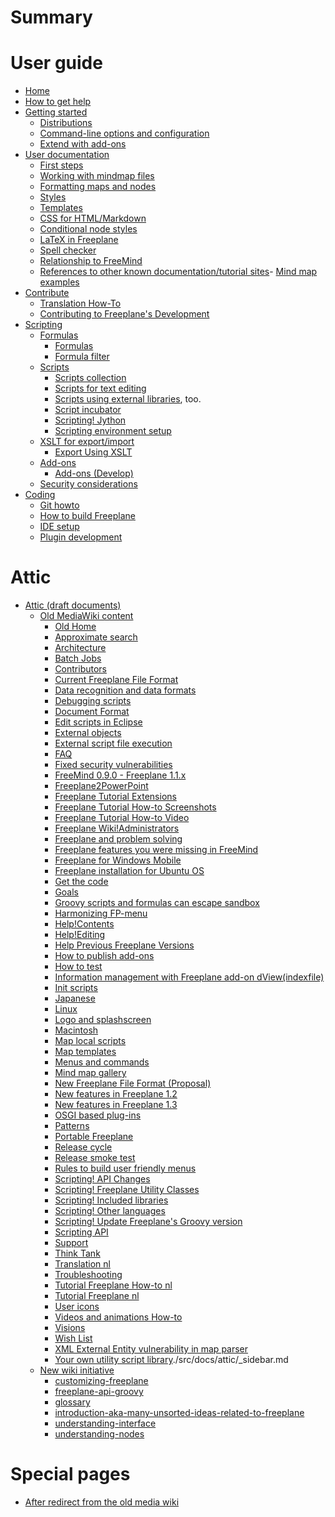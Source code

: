 # Summary

# User guide

- [Home](home.md)
- [How to get help](how-to-get-help.md)
- [Getting started](getting-started/getting-started.md)
  - [Distributions](getting-started/Distributions.md)
  - [Command-line options and configuration](getting-started/Command-line_options_and_configuration.md)
  - [Extend with add-ons](getting-started/Add-ons_(install).md)
- [User documentation](user-documentation/first-steps.md)
  - [First steps](user-documentation/first-steps.md)
  - [Working with mindmap files](user-documentation/working-w-mindmap-files.md)
  - [Formatting maps and nodes](user-documentation/formatting-maps-and-nodes.md)
  - [Styles](user-documentation/styles.md)
  - [Templates](user-documentation/templates.md)
  - [CSS for HTML/Markdown](user-documentation/css-for-html-or-markdown.md)
  - [Conditional node styles](user-documentation/Conditional_node_styles.md)
  - [LaTeX in Freeplane](user-documentation/LaTeX_in_Freeplane.md)
  - [Spell checker](user-documentation/Spell_checker.md)
  - [Relationship to FreeMind](user-documentation/Relationship_to_FreeMind.md)
  - [References to other known documentation/tutorial sites](user-documentation/other-docs-tutorials.md)- [Mind map examples](https://github.com/freeplane/freeplane/discussions/categories/shared-mind-maps)
- [Contribute](contribute/contribute.md)
  - [Translation How-To](contribute/Translation_How-To.md)
  - [Contributing to Freeplane's Development](contribute/Contributing_to_Freeplane's_Development.md)
- [Scripting](scripting/Scripting.md)
  - [Formulas]()
    - [Formulas](scripting/Formulas.md)
    - [Formula filter](scripting/Scripting!_Script_filter.md)
  - [Scripts]()
    - [Scripts collection](scripting/Scripts_collection.md)
    - [Scripts for text editing](scripting/Scripting_text_editing.md)
    - [Scripts using external libraries](scripting/Example_scripts_using_external_libraries.md), too.
    - [Script incubator](scripting/Script_incubator.md)
    - [Scripting! Jython](scripting/Scripting!_Jython.md)
    - [Scripting environment setup](scripting/Scripting_environment_setup.md)
  - [XSLT for export/import]()
    - [Export Using XSLT](scripting/Export_Using_XSLT.md)
  - [Add-ons]()
    - [Add-ons (Develop)](scripting/Add-ons_(Develop).md)
  - [Security considerations](scripting/Security_considerations.md)
- [Coding](coding/Git_howto.md)
  - [Git howto](coding/Git_howto.md)
  - [How to build Freeplane](coding/How_to_build_Freeplane.md)
  - [IDE setup](coding/IDE_setup.md)
  - [Plugin development](coding/Plugin_development.md)

# Attic

- [Attic (draft documents)](attic/home.md)
  - [Old MediaWiki content]()
    - [Old Home](attic/old-mediawiki-content/Home.md)
    - [Approximate search](attic/old-mediawiki-content/Approximate_search.md)
    - [Architecture](attic/old-mediawiki-content/Architecture.md)
    - [Batch Jobs](attic/old-mediawiki-content/Batch_Jobs.md)
    - [Contributors](attic/old-mediawiki-content/Contributors.md)
    - [Current Freeplane File Format](attic/old-mediawiki-content/Current_Freeplane_File_Format.md)
    - [Data recognition and data formats](attic/old-mediawiki-content/Data_recognition_and_data_formats.md)
    - [Debugging scripts](attic/old-mediawiki-content/Debugging_scripts.md)
    - [Document Format](attic/old-mediawiki-content/Document_Format.md)
    - [Edit scripts in Eclipse](attic/old-mediawiki-content/Edit_scripts_in_Eclipse.md)
    - [External objects](attic/old-mediawiki-content/External_objects.md)
    - [External script file execution](attic/old-mediawiki-content/External_script_file_execution.md)
    - [FAQ](attic/old-mediawiki-content/FAQ.md)
    - [Fixed security vulnerabilities](attic/old-mediawiki-content/Fixed_security_vulnerabilities.md)
    - [FreeMind 0.9.0 - Freeplane 1.1.x](attic/old-mediawiki-content/FreeMind_0.9.0_-_Freeplane_1.1.x.md)
    - [Freeplane2PowerPoint](attic/old-mediawiki-content/Freeplane2PowerPoint.md)
    - [Freeplane Tutorial Extensions](attic/old-mediawiki-content/Freeplane_Tutorial_Extensions.md)
    - [Freeplane Tutorial How-to Screenshots](attic/old-mediawiki-content/Freeplane_Tutorial_How-to_Screenshots.md)
    - [Freeplane Tutorial How-to Video](attic/old-mediawiki-content/Freeplane_Tutorial_How-to_Video.md)
    - [Freeplane Wiki!Administrators](attic/old-mediawiki-content/Freeplane_Wiki!Administrators.md)
    - [Freeplane and problem solving](attic/old-mediawiki-content/Freeplane_and_problem_solving.md)
    - [Freeplane features you were missing in FreeMind](attic/old-mediawiki-content/Freeplane_features_you_were_missing_in_FreeMind.md)
    - [Freeplane for Windows Mobile](attic/old-mediawiki-content/Freeplane_for_Windows_Mobile.md)
    - [Freeplane installation for Ubuntu OS](attic/old-mediawiki-content/Freeplane_installation_for_Ubuntu_OS.md)
    - [Get the code](attic/old-mediawiki-content/Get_the_code.md)
    - [Goals](attic/old-mediawiki-content/Goals.md)
    - [Groovy scripts and formulas can escape sandbox](attic/old-mediawiki-content/Groovy_scripts_and_formulas_can_escape_sandbox.md)
    - [Harmonizing FP-menu](attic/old-mediawiki-content/Harmonizing_FP-menu.md)
    - [Help!Contents](attic/old-mediawiki-content/Help!Contents.md)
    - [Help!Editing](attic/old-mediawiki-content/Help!Editing.md)
    - [Help Previous Freeplane Versions](attic/old-mediawiki-content/Help_Previous_Freeplane_Versions.md)
    - [How to publish add-ons](attic/old-mediawiki-content/How_to_publish_add-ons.md)
    - [How to test](attic/old-mediawiki-content/How_to_test.md)
    - [Information management with Freeplane add-on dView(indexfile)](attic/old-mediawiki-content/Information_management_with_Freeplane_add-on_dView(indexfile).md)
    - [Init scripts](attic/old-mediawiki-content/Init_scripts.md)
    - [Japanese](attic/old-mediawiki-content/Japanese.md)
    - [Linux](attic/old-mediawiki-content/Linux.md)
    - [Logo and splashscreen](attic/old-mediawiki-content/Logo_and_splashscreen.md)
    - [Macintosh](attic/old-mediawiki-content/Macintosh.md)
    - [Map local scripts](attic/old-mediawiki-content/Map_local_scripts.md)
    - [Map templates](attic/old-mediawiki-content/Map_templates.md)
    - [Menus and commands](attic/old-mediawiki-content/Menus_and_commands.md)
    - [Mind map gallery](attic/old-mediawiki-content/Mind_map_gallery.md)
    - [New Freeplane File Format (Proposal)](attic/old-mediawiki-content/New_Freeplane_File_Format_(Proposal).md)
    - [New features in Freeplane 1.2](attic/old-mediawiki-content/New_features_in_Freeplane_1.2.md)
    - [New features in Freeplane 1.3](attic/old-mediawiki-content/New_features_in_Freeplane_1.3.md)
    - [OSGI based plug-ins](attic/old-mediawiki-content/OSGI_based_plug-ins.md)
    - [Patterns](attic/old-mediawiki-content/Patterns.md)
    - [Portable Freeplane](attic/old-mediawiki-content/Portable_Freeplane.md)
    - [Release cycle](attic/old-mediawiki-content/Release_cycle.md)
    - [Release smoke test](attic/old-mediawiki-content/Release_smoke_test.md)
    - [Rules to build user friendly menus](attic/old-mediawiki-content/Rules_to_build_user_friendly_menus.md)
    - [Scripting! API Changes](attic/old-mediawiki-content/Scripting!_API_Changes.md)
    - [Scripting! Freeplane Utility Classes](attic/old-mediawiki-content/Scripting!_Freeplane_Utility_Classes.md)
    - [Scripting! Included libraries](attic/old-mediawiki-content/Scripting!_Included_libraries.md)
    - [Scripting! Other languages](attic/old-mediawiki-content/Scripting!_Other_languages.md)
    - [Scripting! Update Freeplane's Groovy version](attic/old-mediawiki-content/Scripting!_Update_Freeplane's_Groovy_version.md)
    - [Scripting API](attic/old-mediawiki-content/Scripting_API.md)
    - [Support](attic/old-mediawiki-content/Support.md)
    - [Think Tank](attic/old-mediawiki-content/Think_Tank.md)
    - [Translation nl](attic/old-mediawiki-content/Translation_nl.md)
    - [Troubleshooting](attic/old-mediawiki-content/Troubleshooting.md)
    - [Tutorial Freeplane How-to nl](attic/old-mediawiki-content/Tutorial_Freeplane_How-to_nl.md)
    - [Tutorial Freeplane nl](attic/old-mediawiki-content/Tutorial_Freeplane_nl.md)
    - [User icons](attic/old-mediawiki-content/User_icons.md)
    - [Videos and animations How-to](attic/old-mediawiki-content/Videos_and_animations_How-to.md)
    - [Visions](attic/old-mediawiki-content/Visions.md)
    - [Wish List](attic/old-mediawiki-content/Wish_List.md)
    - [XML External Entity vulnerability in map parser](attic/old-mediawiki-content/XML_External_Entity_vulnerability_in_map_parser.md)
    - [Your own utility script library](attic/old-mediawiki-content/Your_own_utility_script_library.md)./src/docs/attic/_sidebar.md
  - [New wiki initiative]()
    - [customizing-freeplane](attic/new-wiki-initiative/customizing-freeplane.md)
    - [freeplane-api-groovy](attic/new-wiki-initiative/freeplane-api-groovy.md)
    - [glossary](attic/new-wiki-initiative/glossary.md)
    - [introduction-aka-many-unsorted-ideas-related-to-freeplane](attic/new-wiki-initiative/introduction-aka-many-unsorted-ideas-related-to-freeplane.md)
    - [understanding-interface](attic/new-wiki-initiative/understanding-interface.md)
    - [understanding-nodes](attic/new-wiki-initiative/understanding-nodes.md)

# Special pages

- [After redirect from the old media wiki](after-redirect.md)
